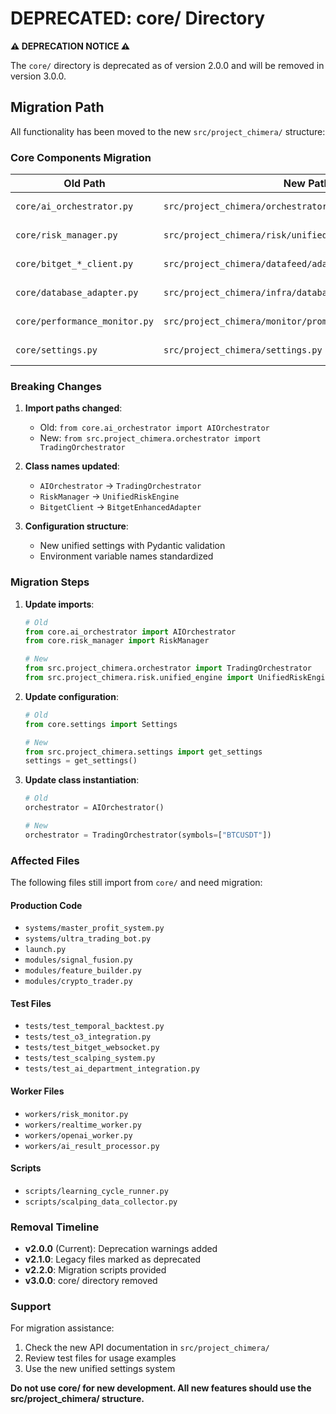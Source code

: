 # DEPRECATED: core/ Directory

**⚠️ DEPRECATION NOTICE ⚠️**

The `core/` directory is deprecated as of version 2.0.0 and will be removed in version 3.0.0.

## Migration Path

All functionality has been moved to the new `src/project_chimera/` structure:

### Core Components Migration

| Old Path | New Path | Status |
|----------|----------|--------|
| `core/ai_orchestrator.py` | `src/project_chimera/orchestrator.py` | ✅ Migrated |
| `core/risk_manager.py` | `src/project_chimera/risk/unified_engine.py` | ✅ Migrated |
| `core/bitget_*_client.py` | `src/project_chimera/datafeed/adapters/bitget_enhanced.py` | ✅ Migrated |
| `core/database_adapter.py` | `src/project_chimera/infra/database.py` | ✅ Migrated |
| `core/performance_monitor.py` | `src/project_chimera/monitor/prom_exporter.py` | ✅ Migrated |
| `core/settings.py` | `src/project_chimera/settings.py` | ✅ Migrated |

### Breaking Changes

1. **Import paths changed**: 
   - Old: `from core.ai_orchestrator import AIOrchestrator`
   - New: `from src.project_chimera.orchestrator import TradingOrchestrator`

2. **Class names updated**:
   - `AIOrchestrator` → `TradingOrchestrator`
   - `RiskManager` → `UnifiedRiskEngine`
   - `BitgetClient` → `BitgetEnhancedAdapter`

3. **Configuration structure**:
   - New unified settings with Pydantic validation
   - Environment variable names standardized

### Migration Steps

1. **Update imports**:
   ```python
   # Old
   from core.ai_orchestrator import AIOrchestrator
   from core.risk_manager import RiskManager
   
   # New  
   from src.project_chimera.orchestrator import TradingOrchestrator
   from src.project_chimera.risk.unified_engine import UnifiedRiskEngine
   ```

2. **Update configuration**:
   ```python
   # Old
   from core.settings import Settings
   
   # New
   from src.project_chimera.settings import get_settings
   settings = get_settings()
   ```

3. **Update class instantiation**:
   ```python
   # Old
   orchestrator = AIOrchestrator()
   
   # New
   orchestrator = TradingOrchestrator(symbols=["BTCUSDT"])
   ```

### Affected Files

The following files still import from `core/` and need migration:

#### Production Code
- `systems/master_profit_system.py`
- `systems/ultra_trading_bot.py`
- `launch.py`
- `modules/signal_fusion.py`
- `modules/feature_builder.py`
- `modules/crypto_trader.py`

#### Test Files
- `tests/test_temporal_backtest.py`
- `tests/test_o3_integration.py`
- `tests/test_bitget_websocket.py`
- `tests/test_scalping_system.py`
- `tests/test_ai_department_integration.py`

#### Worker Files
- `workers/risk_monitor.py`
- `workers/realtime_worker.py`
- `workers/openai_worker.py`
- `workers/ai_result_processor.py`

#### Scripts
- `scripts/learning_cycle_runner.py`
- `scripts/scalping_data_collector.py`

### Removal Timeline

- **v2.0.0** (Current): Deprecation warnings added
- **v2.1.0**: Legacy files marked as deprecated
- **v2.2.0**: Migration scripts provided
- **v3.0.0**: core/ directory removed

### Support

For migration assistance:
1. Check the new API documentation in `src/project_chimera/`
2. Review test files for usage examples
3. Use the new unified settings system

**Do not use core/ for new development. All new features should use the src/project_chimera/ structure.**